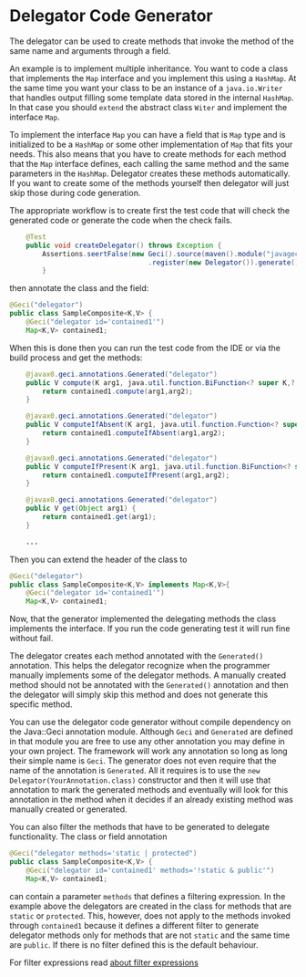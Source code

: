 # Delegator Code Generator

The delegator can be used to create methods that invoke the method of
the same name and arguments through a field.

An example is to implement multiple inheritance. You want to code a
class that implements the `Map` interface and you implement this using a
`HashMap`. At the same time you want your class to be an instance of a
`java.io.Writer` that handles output filling some template data stored
in the internal `HashMap`. In that case you should `extend` the abstract
class `Witer` and implement the interface `Map`.

To implement the interface `Map` you can have a field that is `Map` type
and is initialized to be a `HashMap` or some other implementation of
`Map` that fits your needs. This also means that you have to create
methods for each method that the `Map` interface defines, each calling
the same method and the same parameters in the `HashMap`. Delegator
creates these methods automatically. If you want to create some of the
methods yourself then delegator will just skip those during code
generation.

The appropriate workflow is to create first the test code that will
check the generated code or generate the code when the check fails.

```java
    @Test
    public void createDelegator() throws Exception {
        Assertions.seertFalse(new Geci().source(maven().module("javageci-examples").javaSource())
                                  .register(new Delegator()).generate(),Geci.FAIL);
        }
```

then annotate the class and the field:

```java
@Geci("delegator")
public class SampleComposite<K,V> {
    @Geci("delegator id='contained1'")
    Map<K,V> contained1;
```

When this is done then you can run the test code from the IDE or via the
build process and get the methods:

```java
    @javax0.geci.annotations.Generated("delegator")
    public V compute(K arg1, java.util.function.BiFunction<? super K,? super V,? extends V> arg2) {
        return contained1.compute(arg1,arg2);
    }

    @javax0.geci.annotations.Generated("delegator")
    public V computeIfAbsent(K arg1, java.util.function.Function<? super K,? extends V> arg2) {
        return contained1.computeIfAbsent(arg1,arg2);
    }

    @javax0.geci.annotations.Generated("delegator")
    public V computeIfPresent(K arg1, java.util.function.BiFunction<? super K,? super V,? extends V> arg2) {
        return contained1.computeIfPresent(arg1,arg2);
    }

    @javax0.geci.annotations.Generated("delegator")
    public V get(Object arg1) {
        return contained1.get(arg1);
    }

    ...
```

Then you can extend the header of the class to

```java
@Geci("delegator")
public class SampleComposite<K,V> implements Map<K,V>{
    @Geci("delegator id='contained1'")
    Map<K,V> contained1;
```

Now, that the generator implemented the delegating methods the class
implements the interface. If you run the code generating test it will
run fine without fail.

The delegator creates each method annotated with the `Generated()`
annotation. This helps the delegator recognize when the programmer
manually implements some of the delegator methods. A manually created
method should not be annotated with the `Generated()` annotation and
then the delegator will simply skip this method and does not generate
this specific method.

You can use the delegator code generator without compile dependency on
the Java::Geci annotation module. Although `Geci` and `Generated` are
defined in that module you are free to use any other annotation you may
define in your own project. The framework will work any annotation so
long as long their simple name is `Geci`. The generator does not even
require that the name of the annotation is `Generated`. All it requires
is to use the `new Delegator(YourAnnotation.class)` constructor and then
it will use that annotation to mark the generated methods and eventually
will look for this annotation in the method when it decides if an
already existing method was manually created or generated.

You can also filter the methods that have to be generated to delegate
functionality. The class or field annotation

```java
@Geci("delegator methods='static | protected")
public class SampleComposite<K,V> {
    @Geci("delegator id='contained1' methods='!static & public'")
    Map<K,V> contained1;
```

can contain a parameter `methods` that defines a filtering expression.
In the example above the delegators are created in the class for methods
that are `static` or `protected`. This, however, does not apply to the
methods invoked through `contained1` because it defines a different
filter to generate delegator methods only for methods that are not
`static` and the same time are `public`. If there is no filter defined
this is the default behaviour.

For filter expressions read [about filter
expressions](FILTER_EXPRESSIONS.md)